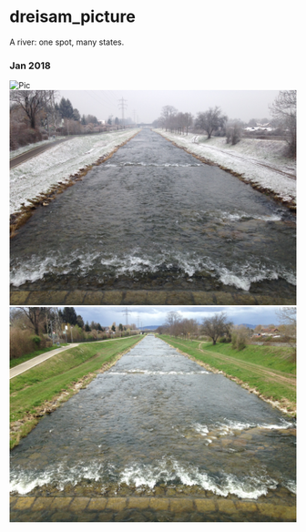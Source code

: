 # dreisam_picture
A river: one spot, many states.


### Jan 2018

![Pic](2018_01-05.JPG)
![Pic](2018_02_08.JPG)
![Pic](2018_04_05.JPG)
